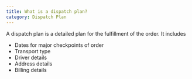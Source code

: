 ```yaml
---
title: What is a dispatch plan?
category: Dispatch Plan
---
```

A dispatch plan is a detailed plan for the fulfillment of the order. It includes
- Dates for major checkpoints of order
- Transport type
- Driver details
- Address details
- Billing details
